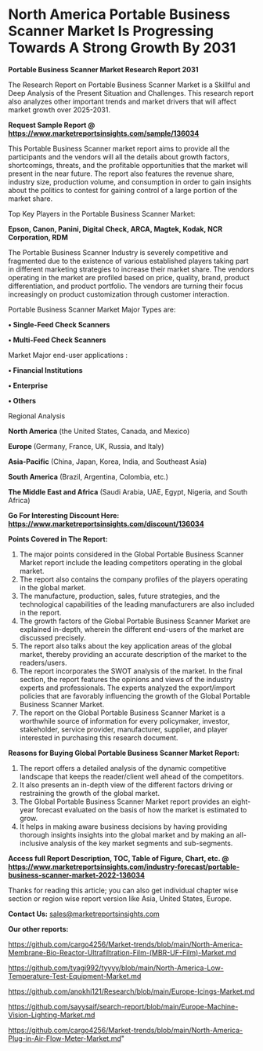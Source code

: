 # North America Portable Business Scanner Market Is Progressing Towards A Strong Growth By 2031

<strong>Portable Business Scanner Market Research Report 2031</strong>

The Research Report on Portable Business Scanner Market is a Skillful and Deep Analysis of the Present Situation and Challenges. This research report also analyzes other important trends and market drivers that will affect market growth over 2025-2031.

<strong>Request Sample Report @ <a href=https://www.marketreportsinsights.com/sample/136034>https://www.marketreportsinsights.com/sample/136034</a></strong>

This Portable Business Scanner market report aims to provide all the participants and the vendors will all the details about growth factors, shortcomings, threats, and the profitable opportunities that the market will present in the near future. The report also features the revenue share, industry size, production volume, and consumption in order to gain insights about the politics to contest for gaining control of a large portion of the market share.

Top Key Players in the Portable Business Scanner Market:

<strong>Epson, Canon, Panini, Digital Check, ARCA, Magtek, Kodak, NCR Corporation, RDM</strong>

The Portable Business Scanner Industry is severely competitive and fragmented due to the existence of various established players taking part in different marketing strategies to increase their market share. The vendors operating in the market are profiled based on price, quality, brand, product differentiation, and product portfolio. The vendors are turning their focus increasingly on product customization through customer interaction.

Portable Business Scanner Market Major Types are:

<strong>• Single-Feed Check Scanners

• Multi-Feed Check Scanners</strong>

Market Major end-user applications :

<strong>• Financial Institutions

• Enterprise

• Others</strong>

Regional Analysis

</u><strong><b>North America</b></strong> (the United States, Canada, and Mexico)

<strong><b>Europe </b></strong>(Germany, France, UK, Russia, and Italy)

<strong><b>Asia-Pacific</b></strong> (China, Japan, Korea, India, and Southeast Asia)

<strong><b>South America</b></strong> (Brazil, Argentina, Colombia, etc.)

<strong><b>The Middle East and Africa</b></strong> (Saudi Arabia, UAE, Egypt, Nigeria, and South Africa)

<strong>Go For Interesting Discount Here: <a href=https://www.marketreportsinsights.com/discount/136034>https://www.marketreportsinsights.com/discount/136034</a></strong>

<strong>Points Covered in The Report:</strong>
<ol>
  <li>The major points considered in the Global Portable Business Scanner Market report include the leading competitors operating in the global market.</li>
  <li>The report also contains the company profiles of the players operating in the global market.</li>
  <li>The manufacture, production, sales, future strategies, and the technological capabilities of the leading manufacturers are also included in the report.</li>
  <li>The growth factors of the Global Portable Business Scanner Market are explained in-depth, wherein the different end-users of the market are discussed precisely.</li>
  <li>The report also talks about the key application areas of the global market, thereby providing an accurate description of the market to the readers/users.</li>
  <li>The report incorporates the SWOT analysis of the market. In the final section, the report features the opinions and views of the industry experts and professionals. The experts analyzed the export/import policies that are favorably influencing the growth of the Global Portable Business Scanner Market.</li>
  <li>The report on the Global Portable Business Scanner Market is a worthwhile source of information for every policymaker, investor, stakeholder, service provider, manufacturer, supplier, and player interested in purchasing this research document.</li>
</ol>
<strong>Reasons for Buying Global Portable Business Scanner Market Report:</strong>

<ol>
  <li>The report offers a detailed analysis of the dynamic competitive landscape that keeps the reader/client well ahead of the competitors.</li>
  <li>It also presents an in-depth view of the different factors driving or restraining the growth of the global market.</li>
  <li>The Global Portable Business Scanner Market report provides an eight-year forecast evaluated on the basis of how the market is estimated to grow.</li>
  <li>It helps in making aware business decisions by having providing thorough insights insights into the global market and by making an all-inclusive analysis of the key market segments and sub-segments.</li>
</ol>
<strong>Access full Report Description, TOC, Table of Figure, Chart, etc. @ <a href=https://www.marketreportsinsights.com/industry-forecast/portable-business-scanner-market-2022-136034>https://www.marketreportsinsights.com/industry-forecast/portable-business-scanner-market-2022-136034</a></strong>


Thanks for reading this article; you can also get individual chapter wise section or region wise report version like Asia, United States, Europe.

<strong>Contact Us:</strong>
sales@marketreportsinsights.com

<strong>Our other reports:</strong>

<a href=https://github.com/cargo4256/Market-trends/blob/main/North-America-Membrane-Bio-Reactor-Ultrafiltration-Film-(MBR-UF-Film)-Market.md>https://github.com/cargo4256/Market-trends/blob/main/North-America-Membrane-Bio-Reactor-Ultrafiltration-Film-(MBR-UF-Film)-Market.md</a>

<a href=https://github.com/tyagi992/tyyyy/blob/main/North-America-Low-Temperature-Test-Equipment-Market.md>https://github.com/tyagi992/tyyyy/blob/main/North-America-Low-Temperature-Test-Equipment-Market.md</a>

<a href=https://github.com/anokhi121/Research/blob/main/Europe-Icings-Market.md>https://github.com/anokhi121/Research/blob/main/Europe-Icings-Market.md</a>

<a href=https://github.com/sayysaif/search-report/blob/main/Europe-Machine-Vision-Lighting-Market.md>https://github.com/sayysaif/search-report/blob/main/Europe-Machine-Vision-Lighting-Market.md</a>

<a href=https://github.com/cargo4256/Market-trends/blob/main/North-America-Plug-in-Air-Flow-Meter-Market.md>https://github.com/cargo4256/Market-trends/blob/main/North-America-Plug-in-Air-Flow-Meter-Market.md</a>"
